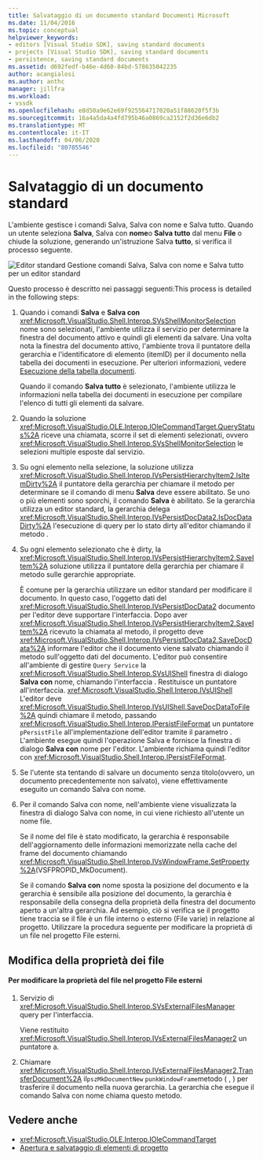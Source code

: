 ```yaml
---
title: Salvataggio di un documento standard Documenti Microsoft
ms.date: 11/04/2016
ms.topic: conceptual
helpviewer_keywords:
- editors [Visual Studio SDK], saving standard documents
- projects [Visual Studio SDK], saving standard documents
- persistence, saving standard documents
ms.assetid: d692fedf-b46e-4d60-84bd-578635042235
author: acangialosi
ms.author: anthc
manager: jillfra
ms.workload:
- vssdk
ms.openlocfilehash: e8d50a9e62e69f925564717020a51f88620f5f3b
ms.sourcegitcommit: 16a4a5da4a4fd795b46a0869ca2152f2d36e6db2
ms.translationtype: MT
ms.contentlocale: it-IT
ms.lasthandoff: 04/06/2020
ms.locfileid: "80705546"
---
```

# <a name="saving-a-standard-document"></a>Salvataggio di un documento standard
L'ambiente gestisce i comandi Salva, Salva con nome e Salva tutto. Quando un utente seleziona **Salva**, Salva con **nome**o **Salva tutto** dal menu **File** o chiude la soluzione, generando un'istruzione Salva **tutto**, si verifica il processo seguente.

 ![Editor standard](../../extensibility/internals/media/public.gif "Pubblico") Gestione comandi Salva, Salva con nome e Salva tutto per un editor standard

 Questo processo è descritto nei passaggi seguenti:This process is detailed in the following steps:

1. Quando i comandi **Salva** e **Salva con** <xref:Microsoft.VisualStudio.Shell.Interop.SVsShellMonitorSelection> nome sono selezionati, l'ambiente utilizza il servizio per determinare la finestra del documento attivo e quindi gli elementi da salvare. Una volta nota la finestra del documento attivo, l'ambiente trova il puntatore della gerarchia e l'identificatore di elemento (itemID) per il documento nella tabella dei documenti in esecuzione. Per ulteriori informazioni, vedere [Esecuzione della tabella documenti](../../extensibility/internals/running-document-table.md).

    Quando il comando **Salva tutto** è selezionato, l'ambiente utilizza le informazioni nella tabella dei documenti in esecuzione per compilare l'elenco di tutti gli elementi da salvare.

2. Quando la soluzione <xref:Microsoft.VisualStudio.OLE.Interop.IOleCommandTarget.QueryStatus%2A> riceve una chiamata, scorre il set di elementi selezionati, ovvero <xref:Microsoft.VisualStudio.Shell.Interop.SVsShellMonitorSelection> le selezioni multiple esposte dal servizio.

3. Su ogni elemento nella selezione, la soluzione utilizza <xref:Microsoft.VisualStudio.Shell.Interop.IVsPersistHierarchyItem2.IsItemDirty%2A> il puntatore della gerarchia per chiamare il metodo per determinare se il comando di menu **Salva** deve essere abilitato. Se uno o più elementi sono sporchi, il comando **Salva** è abilitato. Se la gerarchia utilizza un editor standard, la gerarchia delega <xref:Microsoft.VisualStudio.Shell.Interop.IVsPersistDocData2.IsDocDataDirty%2A> l'esecuzione di query per lo stato dirty all'editor chiamando il metodo .

4. Su ogni elemento selezionato che è dirty, la <xref:Microsoft.VisualStudio.Shell.Interop.IVsPersistHierarchyItem2.SaveItem%2A> soluzione utilizza il puntatore della gerarchia per chiamare il metodo sulle gerarchie appropriate.

    È comune per la gerarchia utilizzare un editor standard per modificare il documento. In questo caso, l'oggetto dati del <xref:Microsoft.VisualStudio.Shell.Interop.IVsPersistDocData2> documento per l'editor deve supportare l'interfaccia. Dopo aver <xref:Microsoft.VisualStudio.Shell.Interop.IVsPersistHierarchyItem2.SaveItem%2A> ricevuto la chiamata al metodo, il progetto deve <xref:Microsoft.VisualStudio.Shell.Interop.IVsPersistDocData2.SaveDocData%2A> informare l'editor che il documento viene salvato chiamando il metodo sull'oggetto dati del documento. L'editor può consentire all'ambiente di gestire `Query Service` la <xref:Microsoft.VisualStudio.Shell.Interop.SVsUIShell> finestra di dialogo **Salva con** nome, chiamando l'interfaccia . Restituisce un puntatore all'interfaccia. <xref:Microsoft.VisualStudio.Shell.Interop.IVsUIShell> L'editor deve <xref:Microsoft.VisualStudio.Shell.Interop.IVsUIShell.SaveDocDataToFile%2A> quindi chiamare il metodo, passando <xref:Microsoft.VisualStudio.Shell.Interop.IPersistFileFormat> un puntatore `pPersistFile` all'implementazione dell'editor tramite il parametro . L'ambiente esegue quindi l'operazione Salva e fornisce la finestra di dialogo **Salva con** nome per l'editor. L'ambiente richiama quindi l'editor con <xref:Microsoft.VisualStudio.Shell.Interop.IPersistFileFormat>.

5. Se l'utente sta tentando di salvare un documento senza titolo(ovvero, un documento precedentemente non salvato), viene effettivamente eseguito un comando Salva con nome.

6. Per il comando Salva con nome, nell'ambiente viene visualizzata la finestra di dialogo Salva con nome, in cui viene richiesto all'utente un nome file.

    Se il nome del file è stato modificato, la gerarchia è responsabile dell'aggiornamento delle informazioni memorizzate nella cache del frame del documento chiamando <xref:Microsoft.VisualStudio.Shell.Interop.IVsWindowFrame.SetProperty%2A>(VSFPROPID_MkDocument).

   Se il comando **Salva con** nome sposta la posizione del documento e la gerarchia è sensibile alla posizione del documento, la gerarchia è responsabile della consegna della proprietà della finestra del documento aperto a un'altra gerarchia. Ad esempio, ciò si verifica se il progetto tiene traccia se il file è un file interno o esterno (File varie) in relazione al progetto. Utilizzare la procedura seguente per modificare la proprietà di un file nel progetto File esterni.

## <a name="changing-file-ownership"></a>Modifica della proprietà dei file

#### <a name="to-change-file-ownership-to-the-miscellaneous-files-project"></a>Per modificare la proprietà del file nel progetto File esterni

1. Servizio di <xref:Microsoft.VisualStudio.Shell.Interop.SVsExternalFilesManager> query per l'interfaccia.

     Viene restituito <xref:Microsoft.VisualStudio.Shell.Interop.IVsExternalFilesManager2> un puntatore a.

2. Chiamare <xref:Microsoft.VisualStudio.Shell.Interop.IVsExternalFilesManager2.TransferDocument%2A> il`pszMkDocumentNew` `punkWindowFrame`metodo ( , ) per trasferire il documento nella nuova gerarchia. La gerarchia che esegue il comando Salva con nome chiama questo metodo.

## <a name="see-also"></a>Vedere anche
- <xref:Microsoft.VisualStudio.OLE.Interop.IOleCommandTarget>
- [Apertura e salvataggio di elementi di progetto](../../extensibility/internals/opening-and-saving-project-items.md)
